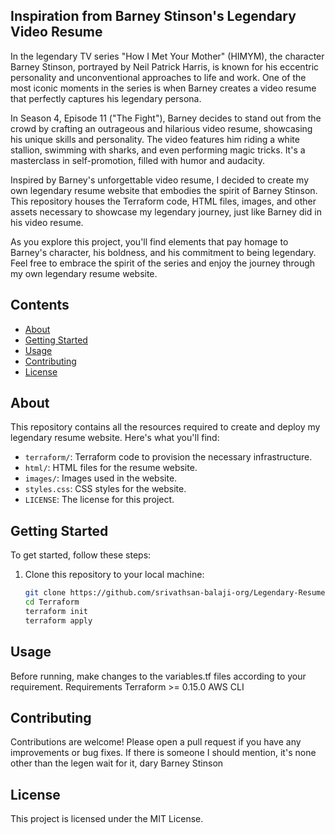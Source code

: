 ## Inspiration from Barney Stinson's Legendary Video Resume

In the legendary TV series "How I Met Your Mother" (HIMYM), the character Barney Stinson, portrayed by Neil Patrick Harris, is known for his eccentric personality and unconventional approaches to life and work. One of the most iconic moments in the series is when Barney creates a video resume that perfectly captures his legendary persona.

In Season 4, Episode 11 ("The Fight"), Barney decides to stand out from the crowd by crafting an outrageous and hilarious video resume, showcasing his unique skills and personality. The video features him riding a white stallion, swimming with sharks, and even performing magic tricks. It's a masterclass in self-promotion, filled with humor and audacity.

Inspired by Barney's unforgettable video resume, I decided to create my own legendary resume website that embodies the spirit of Barney Stinson. This repository houses the Terraform code, HTML files, images, and other assets necessary to showcase my legendary journey, just like Barney did in his video resume.

As you explore this project, you'll find elements that pay homage to Barney's character, his boldness, and his commitment to being legendary. Feel free to embrace the spirit of the series and enjoy the journey through my own legendary resume website.


## Contents

- [About](#about)
- [Getting Started](#getting-started)
- [Usage](#usage)
- [Contributing](#contributing)
- [License](#license)

## About

This repository contains all the resources required to create and deploy my legendary resume website. Here's what you'll find:

- `terraform/`: Terraform code to provision the necessary infrastructure.
- `html/`: HTML files for the resume website.
- `images/`: Images used in the website.
- `styles.css`: CSS styles for the website.
- `LICENSE`: The license for this project.

## Getting Started

To get started, follow these steps:

1. Clone this repository to your local machine:

   ```bash
   git clone https://github.com/srivathsan-balaji-org/Legendary-Resume.git
   cd Terraform
   terraform init
   terraform apply

## Usage

Before running, make changes to the variables.tf files according to your requirement.
Requirements
Terraform >= 0.15.0
AWS CLI

## Contributing


Contributions are welcome! Please open a pull request if you have any improvements or bug fixes.
If there is someone I should mention, it's none other than the legen wait for it, dary Barney Stinson


## License

This project is licensed under the MIT License.
